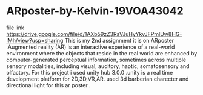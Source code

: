 # ARposter-by-Kelvin-19VOA43042
file link https://drive.google.com/file/d/1AXb59zZ3RaVJuHyYkvJFPmlUw8HG-IMh/view?usp=sharing
This is my 2nd assignment it is on ARposter .Augmented reality (AR) is an interactive experience of a real-world environment where the objects that reside in the real world are enhanced by computer-generated perceptual information, sometimes across multiple sensory modalities, including visual, auditory, haptic, somatosensory and olfactory.
For this project i used unity hub 3.0.0 .unity is a real time development platform for 2D,3D,VR,AR.
used 3d barberian charecter and directional light for this ar poster .
